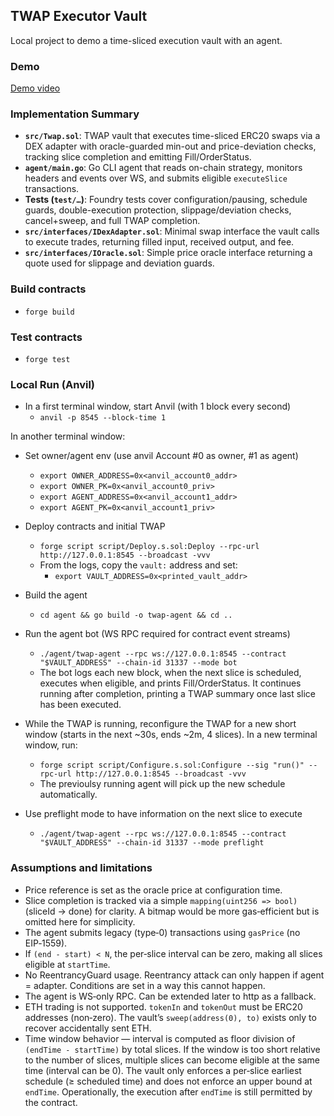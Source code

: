## TWAP Executor Vault

Local project to demo a time-sliced execution vault with an agent.

### Demo

[Demo video](https://vimeo.com/1127653713?fl=ip&fe=ec)

### Implementation Summary

- **`src/Twap.sol`**: TWAP vault that executes time-sliced ERC20 swaps via a DEX adapter with oracle-guarded min-out and price-deviation checks, tracking slice completion and emitting Fill/OrderStatus.
- **`agent/main.go`**: Go CLI agent that reads on-chain strategy, monitors headers and events over WS, and submits eligible `executeSlice` transactions.
- **Tests (`test/…`)**: Foundry tests cover configuration/pausing, schedule guards, double-execution protection, slippage/deviation checks, cancel+sweep, and full TWAP completion.
- **`src/interfaces/IDexAdapter.sol`**: Minimal swap interface the vault calls to execute trades, returning filled input, received output, and fee.
- **`src/interfaces/IOracle.sol`**: Simple price oracle interface returning a quote used for slippage and deviation guards.

### Build contracts

- `forge build`

### Test contracts

- `forge test`


### Local Run (Anvil)


- In a first terminal window, start Anvil (with 1 block every second)
  - `anvil -p 8545 --block-time 1`

In another terminal window:
- Set owner/agent env (use anvil Account #0 as owner, #1 as agent)
  - `export OWNER_ADDRESS=0x<anvil_account0_addr>`
  - `export OWNER_PK=0x<anvil_account0_priv>`
  - `export AGENT_ADDRESS=0x<anvil_account1_addr>`
  - `export AGENT_PK=0x<anvil_account1_priv>`

- Deploy contracts and initial TWAP
  - `forge script script/Deploy.s.sol:Deploy --rpc-url http://127.0.0.1:8545 --broadcast -vvv`
  - From the logs, copy the `vault:` address and set:
    - `export VAULT_ADDRESS=0x<printed_vault_addr>`

- Build the agent
  - `cd agent && go build -o twap-agent && cd ..`

- Run the agent bot (WS RPC required for contract event streams)
  - `./agent/twap-agent --rpc ws://127.0.0.1:8545 --contract "$VAULT_ADDRESS" --chain-id 31337 --mode bot`
  - The bot logs each new block, when the next slice is scheduled, executes when eligible, and prints Fill/OrderStatus. It continues running after completion, printing a TWAP summary once last slice has been executed.

- While the TWAP is running, reconfigure the TWAP for a new short window (starts in the next ~30s, ends ~2m, 4 slices). In a new terminal window, run:
  - `forge script script/Configure.s.sol:Configure --sig "run()" --rpc-url http://127.0.0.1:8545 --broadcast -vvv`
  - The previoulsy running agent will pick up the new schedule automatically.

- Use preflight mode to have information on the next slice to execute
  - `./agent/twap-agent --rpc ws://127.0.0.1:8545 --contract "$VAULT_ADDRESS" --chain-id 31337 --mode preflight`

### Assumptions and limitations

- Price reference is set as the oracle price at configuration time.
- Slice completion is tracked via a simple `mapping(uint256 => bool)` (sliceId → done) for clarity. A bitmap would be more gas‑efficient but is omitted here for simplicity.
- The agent submits legacy (type‑0) transactions using `gasPrice` (no EIP‑1559).
- If `(end - start) < N`, the per‑slice interval can be zero, making all slices eligible at `startTime`.
- No ReentrancyGuard usage. Reentrancy attack can only happen if agent = adapter. Conditions are set in a way this cannot happen.
- The agent is WS‑only RPC. Can be extended later to http as a fallback.
- ETH trading is not supported. `tokenIn` and `tokenOut` must be ERC20 addresses (non‑zero). The vault’s `sweep(address(0), to)` exists only to recover accidentally sent ETH.
- Time window behavior — interval is computed as floor division of `(endTime - startTime)` by total slices. If the window is too short relative to the number of slices, multiple slices can become eligible at the same time (interval can be 0). The vault only enforces a per‑slice earliest schedule (≥ scheduled time) and does not enforce an upper bound at `endTime`. Operationally, the execution after `endTime` is still permitted by the contract.
